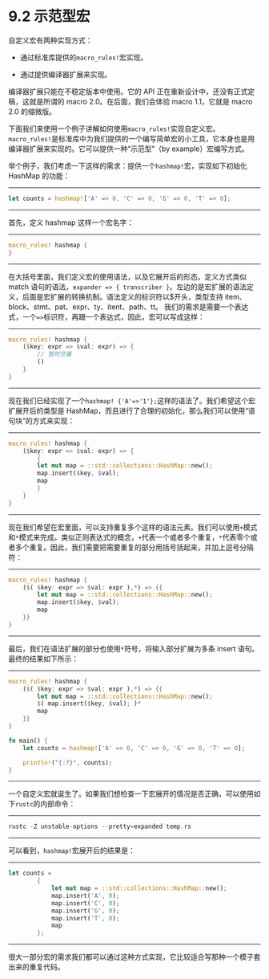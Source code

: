 # 9.2 示范型宏

自定义宏有两种实现方式：

* 通过标准库提供的`macro_rules!`宏实现。

* 通过提供编译器扩展来实现。

编译器扩展只能在不稳定版本中使用。它的 API 正在重新设计中，还没有正式定稿，这就是所谓的 macro 2.0。在后面，我们会体验 macro 1.1，它就是 macro 2.0 的缩微版。

下面我们来使用一个例子讲解如何使用`macro_rules!`实现自定义宏。`macro_rules!`是标准库中为我们提供的一个编写简单宏的小工具，它本身也是用编译器扩展来实现的。它可以提供一种“示范型”（by example）宏编写方式。

举个例子，我们考虑一下这样的需求：提供一个`hashmap!`宏，实现如下初始化 HashMap 的功能：

---

```rust
let counts = hashmap!['A' => 0, 'C' => 0, 'G' => 0, 'T' => 0];
```

---

首先，定义 hashmap 这样一个宏名字：

---

```rust
macro_rules! hashmap {
}
```

---

在大括号里面，我们定义宏的使用语法，以及它展开后的形态。定义方式类似 match 语句的语法，`expander => { transcriber }`。左边的是宏扩展的语法定义，后面是宏扩展的转换机制。语法定义的标识符以$开头，类型支持 item、block、stmt、pat、expr、ty、itent、path、tt。
我们的需求是需要一个表达式，一个`=>`标识符，再跟一个表达式，因此，宏可以写成这样：

---

```rust
macro_rules! hashmap {
    ($key: expr => $val: expr) => {
        // 暂时空着
        ()
    }
}
```

---

现在我们已经实现了一个`hashmap! {'A'=>'1'};`这样的语法了。我们希望这个宏扩展开后的类型是 HashMap，而且进行了合理的初始化，那么我们可以使用“语句块”的方式来实现：

---

```rust
macro_rules! hashmap {
    ($key: expr => $val: expr) => {
        {
        let mut map = ::std::collections::HashMap::new();
        map.insert($key, $val);
        map
        }
    }
}
```

---

现在我们希望在宏里面，可以支持重复多个这样的语法元素。我们可以使用`+`模式和`*`模式来完成。类似正则表达式的概念，`+`代表一个或者多个重复，`*`代表零个或者多个重复。因此，我们需要把需要重复的部分用括号括起来，并加上逗号分隔符：

---

```rust
macro_rules! hashmap {
    ($( $key: expr => $val: expr ),*) => {{
        let mut map = ::std::collections::HashMap::new();
        map.insert($key, $val);
        map
    }}
}
```

---

最后，我们在语法扩展的部分也使用`*`符号，将输入部分扩展为多条 insert 语句。最终的结果如下所示：

---

```rust
macro_rules! hashmap {
    ($( $key: expr => $val: expr ),*) => {{
        let mut map = ::std::collections::HashMap::new();
        $( map.insert($key, $val); )*
        map
    }}
}

fn main() {
    let counts = hashmap!['A' => 0, 'C' => 0, 'G' => 0, 'T' => 0];

    println!("{:?}", counts);
}
```

---

一个自定义宏就诞生了。如果我们想检查一下宏展开的情况是否正确，可以使用如下`rustc`的内部命令：

---

```rust
rustc -Z unstable-options --pretty=expanded temp.rs
```

---

可以看到，`hashmap!`宏展开后的结果是：

---

```rust
let counts =
        {
            let mut map = ::std::collections::HashMap::new();
            map.insert('A', 0);
            map.insert('C', 0);
            map.insert('G', 0);
            map.insert('T', 0);
            map
        };
```

---

很大一部分宏的需求我们都可以通过这种方式实现，它比较适合写那种一个模子套出来的重复代码。
